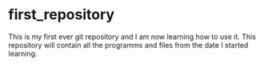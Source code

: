 # first_repository
This is my first ever git repository and I am now learning how to use it.
This repository will contain all the programms and files from the date I started learning.
